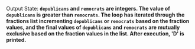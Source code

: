 Output State: **`depublicans` and `remocrats` are integers. The value of `depublicans` is greater than `remocrats`. The loop has iterated through the fractions list incrementing `depublicans` or `remocrats` based on the fraction values, and the final values of `depublicans` and `remocrats` are mutually exclusive based on the fraction values in the list. After execution, 'D' is printed.**